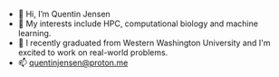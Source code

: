- 👋 Hi, I’m Quentin Jensen
- 👀 My interests include HPC, computational biology and machine learning.
- 🌱 I recently graduated from Western Washington University and I'm excited to work on real-world problems.
- 📫 quentinjensen@proton.me

<!---
jensenq/jensenq is a ✨ special ✨ repository because its `README.md` (this file) appears on your GitHub profile.
You can click the Preview link to take a look at your changes.
--->

